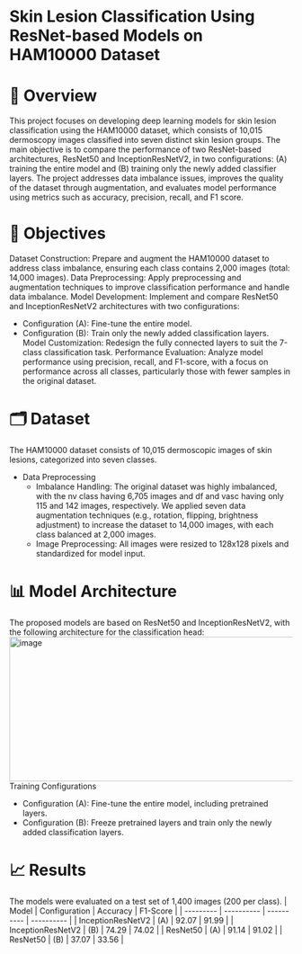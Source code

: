 # Skin Lesion Classification Using ResNet-based Models on HAM10000 Dataset

# 👀 Overview

This project focuses on developing deep learning models for skin lesion classification using the HAM10000 dataset, which consists of 10,015 dermoscopy images classified into seven distinct skin lesion groups. The main objective is to compare the performance of two ResNet-based architectures, ResNet50 and InceptionResNetV2, in two configurations: (A) training the entire model and (B) training only the newly added classifier layers. The project addresses data imbalance issues, improves the quality of the dataset through augmentation, and evaluates model performance using metrics such as accuracy, precision, recall, and F1 score.

# 🎯 Objectives
Dataset Construction: Prepare and augment the HAM10000 dataset to address class imbalance, ensuring each class contains 2,000 images (total: 14,000 images).
Data Preprocessing: Apply preprocessing and augmentation techniques to improve classification performance and handle data imbalance.
Model Development: Implement and compare ResNet50 and InceptionResNetV2 architectures with two configurations:
- Configuration (A): Fine-tune the entire model.
- Configuration (B): Train only the newly added classification layers.
Model Customization: Redesign the fully connected layers to suit the 7-class classification task.
Performance Evaluation: Analyze model performance using precision, recall, and F1-score, with a focus on performance across all classes, particularly those with fewer samples in the original dataset.

# 🗂️ Dataset
The HAM10000 dataset consists of 10,015 dermoscopic images of skin lesions, categorized into seven classes.
- Data Preprocessing
  - Imbalance Handling: The original dataset was highly imbalanced, with the nv class having 6,705 images and df and vasc having only 115 and 142 images, respectively. We applied seven data augmentation techniques (e.g., rotation, flipping, brightness adjustment) to increase the dataset to 14,000 images, with each class balanced at 2,000 images.
  - Image Preprocessing: All images were resized to 128x128 pixels and standardized for model input.

# 📊 Model Architecture
The proposed models are based on ResNet50 and InceptionResNetV2, with the following architecture for the classification head:
<img width="1019" height="257" alt="image" src="https://github.com/user-attachments/assets/f6ea10fc-e208-4290-8f20-d64d827bc37a" />
Training Configurations
- Configuration (A): Fine-tune the entire model, including pretrained layers.
- Configuration (B): Freeze pretrained layers and train only the newly added classification layers.

# 📈 Results
The models were evaluated on a test set of 1,400 images (200 per class).
| Model | Configuration | Accuracy | F1-Score |
| --------- | ---------- | ---------- | ---------- |
| InceptionResNetV2 | (A) | 92.07 | 91.99 |
| InceptionResNetV2 | (B) | 74.29 | 74.02 |
| ResNet50 | (A) | 91.14 | 91.02 |
| ResNet50 | (B) | 37.07 | 33.56 |
